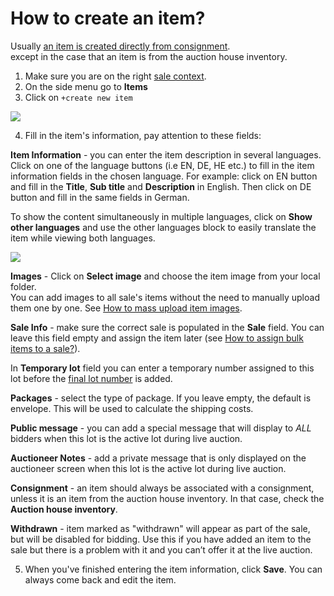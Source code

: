 # How to create an item?

Usually [an item is created directly from consignment](../consignment/how-to-add-an-item-to-consignment.md).  
except in the case that an item is from the auction house inventory.

1. Make sure you are on the right [sale context](../sale/sale-context.md).
2. On the side menu go to **Items**
3. Click on `+create new item`

![](https://user-images.githubusercontent.com/20393485/45416650-155d2200-b689-11e8-8868-18abf4f04ab8.jpg)

4. Fill in the item's information, pay attention to these fields:

**Item Information** - you can enter the item description in several languages. Click on one of the language buttons \(i.e EN, DE, HE etc.\) to fill in the item information fields in the chosen language. For example: click on EN button and fill in the **Title**, **Sub title** and **Description** in English. Then click on DE button and fill in the same fields in German.

To show the content simultaneously in multiple languages, click on **Show other languages** and use the other languages block to easily translate the item while viewing both languages.

![](https://user-images.githubusercontent.com/20393485/47001411-0a3b5d00-d133-11e8-9320-511b44a64fb6.jpg)

**Images** - Click on **Select image** and choose the item image from your local folder.  
You can add images to all sale's items without the need to manually upload them one by one. See [How to mass upload item images](../sale/how-to-mass-upload-items-images.md).

**Sale Info** - make sure the correct sale is populated in the **Sale** field. You can leave this field empty and assign the item later \(see [How to assign bulk items to a sale?](../sale/how-to-assign-bulk-items-to-a-sale.md)\).

In **Temporary lot** field you can enter a temporary number assigned to this lot before the [final lot number](../sale/how-to-assign-lot-numbers.md) is added.

**Packages** - select the type of package. If you leave empty, the default is envelope. This will be used to calculate the shipping costs.

**Public message** - you can add a special message that will display to _ALL_ bidders when this lot is the active lot during live auction.

**Auctioneer Notes** - add a private message that is only displayed on the auctioneer screen when this lot is the active lot during live auction.

**Consignment** - an item should always be associated with a consignment, unless it is an item from the auction house inventory. In that case, check the **Auction house inventory**.

**Withdrawn** - item marked as "withdrawn" will appear as part of the sale, but will be disabled for bidding. Use this if you have added an item to the sale but there is a problem with it and you can’t offer it at the live auction.

5. When you've finished entering the item information, click **Save**.  You can always come back and edit the item.

